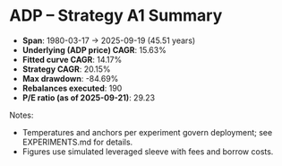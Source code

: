 # ADP – Strategy A1 Summary

- **Span**: 1980-03-17 → 2025-09-19 (45.51 years)
- **Underlying (ADP price) CAGR**: 15.63%
- **Fitted curve CAGR**: 14.17%
- **Strategy CAGR**: 20.15%
- **Max drawdown**: -84.69%
- **Rebalances executed**: 190
- **P/E ratio (as of 2025-09-21)**: 29.23

Notes:

- Temperatures and anchors per experiment govern deployment; see EXPERIMENTS.md for details.
- Figures use simulated leveraged sleeve with fees and borrow costs.

